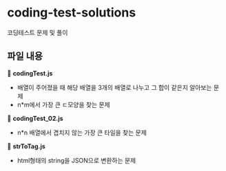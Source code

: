 # coding-test-solutions
코딩테스트 문제 및 풀이


## 파일 내용

📁 **codingTest.js**
- 배열이 주어졌을 때 해당 배열을 3개의 배열로 나누고 그 합이 같은지 알아보는 문제
- n*m에서 가장 큰 ㄷ모양을 찾는 문제

📁 **codingTest_02.js**
- n*n 배열에서 겹치지 않는 가장 큰 타일을 찾는 문제

📁 **strToTag.js**
- html형태의 string을 JSON으로 변환하는 문제